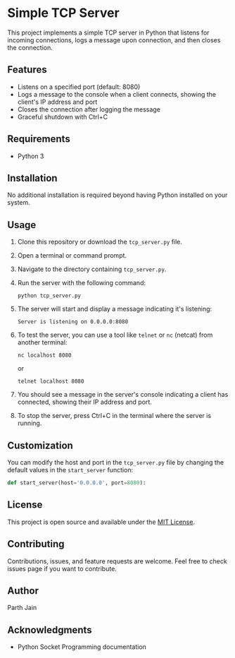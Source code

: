 # Simple TCP Server

This project implements a simple TCP server in Python that listens for incoming connections, logs a message upon connection, and then closes the connection.

## Features

- Listens on a specified port (default: 8080)
- Logs a message to the console when a client connects, showing the client's IP address and port
- Closes the connection after logging the message
- Graceful shutdown with Ctrl+C

## Requirements

- Python 3

## Installation

No additional installation is required beyond having Python installed on your system.

## Usage

1. Clone this repository or download the `tcp_server.py` file.

2. Open a terminal or command prompt.

3. Navigate to the directory containing `tcp_server.py`.

4. Run the server with the following command:

   ```
   python tcp_server.py
   ```

5. The server will start and display a message indicating it's listening:

   ```
   Server is listening on 0.0.0.0:8080
   ```

6. To test the server, you can use a tool like `telnet` or `nc` (netcat) from another terminal:

   ```
   nc localhost 8080
   ```

   or

   ```
   telnet localhost 8080
   ```

7. You should see a message in the server's console indicating a client has connected, showing their IP address and port.

8. To stop the server, press Ctrl+C in the terminal where the server is running.

## Customization

You can modify the host and port in the `tcp_server.py` file by changing the default values in the `start_server` function:

```python
def start_server(host='0.0.0.0', port=8080):
```

## License

This project is open source and available under the [MIT License](https://opensource.org/licenses/MIT).

## Contributing

Contributions, issues, and feature requests are welcome. Feel free to check issues page if you want to contribute.

## Author

Parth Jain

## Acknowledgments

- Python Socket Programming documentation
